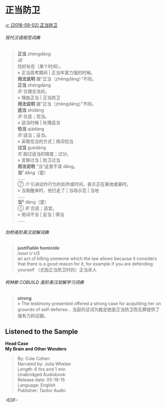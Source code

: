 # 正当防卫  
[☞ [2018-09-02] 正当防卫 ](https://mp.weixin.qq.com/s/fVN1EGhLvxIpB3tWe5JzPQ)    
  
###### 现代汉语规范词典  
>**正当** zhèngdāng  
*动*  
恰好处在（某个时间）。  
» 正当高考期间 | 正当年富力强的时候。  
**用法说明** 跟“正当（zhèngdàng）”不同。  
**正当** zhèngdàng  
*形* 合理合法的。  
» 理由正当 | 正当防卫  
**用法说明** 跟“正当（zhèngdāng）”不同。  
**适当** shìdàng  
*形* 合适；恰当。  
» 适当时候 | 处理适当  
**恰当** qiàdàng  
*形* 适当；妥当。  
» 采取恰当的方式 | 用词恰当  
**过当** guòdàng  
*形* 超过适当的限度；过分。  
» 言辞过当 | 防卫过当  
**用法说明** “当”这里不读 dāng。  
**当¹** dāng（當）  
……  
⑦ *介* 引进动作行为的处所或时间，表示正在某地或某时。  
» 当我醒来时，他已走了 | 当场示范 | 当地  
……  
**当²** dàng（當）  
① *形* 合适；适宜。  
» 用词不当 | 妥当 | 得当  
……  
  
###### 剑桥高阶英汉双解词典  
>**justifiable homicide**  
*noun U US*  
an act of killing someone which the law allows because it considers that there is a good reason for it, for example if you are defending yourself （尤指正当防卫时的）正当杀人  
  
###### 柯林斯 COBUILD 高阶英汉双解学习词典  
>**strong**  
» The testimony presented offered a strong case for acquitting her on grounds of self-defense... 当庭的证词为裁定她是正当防卫而无罪提供了强有力的证据。  
  
  
## Listened to the Sample  
**Head Case  
My Brain and Other Wonders**  
>By: Cole Cohen  
Narrated by: Julia Whelan  
Length: 6 hrs and 1 min  
Unabridged Audiobook  
Release date: 05-19-15  
Language: English  
Publisher: Tantor Audio  
  
  
-EOF-  
